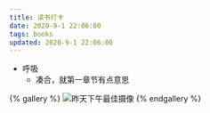 ```yaml
---
title: 读书打卡
date: 2020-9-1 22:06:00
tags: books
updated: 2020-9-1 22:06:00
---
```



- 呼吸
    - 凑合，就第一章节有点意思

{% gallery %}
![昨天下午最佳摄像](./img/books/best-weather.jpeg)
{% endgallery %}
